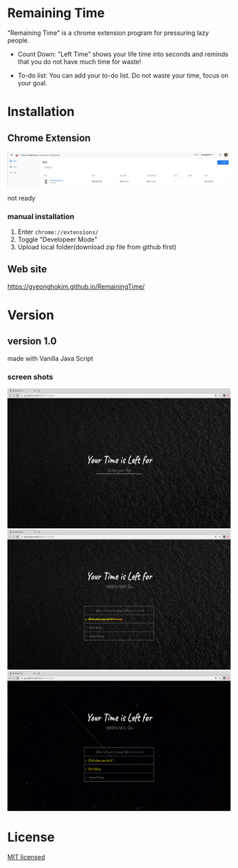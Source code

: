 # Remaining Time

"Remaining Time" is a chrome extension program for pressuring lazy people.

* Count Down: "Left Time" shows your life time into seconds and reminds that you do not have much time for waste!

* To-do list: You can add your to-do list. Do not waste your time, focus on your goal.

# Installation

## Chrome Extension

![chrome-developer-dashboard](./assets/chrome-icon/notYet.png)

not ready

### manual installation

1. Enter `chrome://extensions/`
2. Toggle "Developeer Mode"
3. Upload local folder(download zip file from github first)

## Web site

https://gyeonghokim.github.io/RemainingTime/

# Version

## version 1.0

made with Vanilla Java Script

### screen shots

![version1-screenShot1](./assets/chrome-icon/screenShot1.png)
![version1-screenShot2](./assets/chrome-icon/screenShot2.png)
![version1-screenShot3](./assets/chrome-icon/screenShot3.png)

# License

[MIT licensed](./LICENSE)
